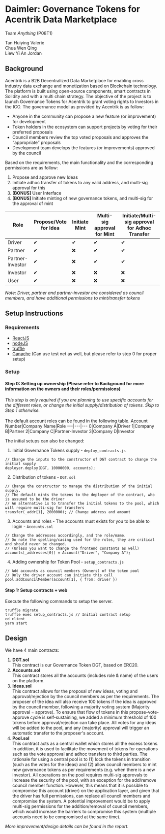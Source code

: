 # Daimler: Governance Tokens for Acentrik Data Marketplace
Team _Anything_ (P08T1)

Tan Huiying Valerie<br/>
Chua Wen Qing <br/>
Liew Yi An Jordan <br/>

## Background
Acentrik is a B2B Decentralized Data Marketplace for enabling cross industry data exchange and monetization based on Blockchain technology. The platform is built using open-source components, smart contracts in Solidity and with a multi chain strategy. The objective of the project is to launch Governance Tokens for Acentrik to grant voting rights to Investors in the ICO. The governance model as provided by Acentrik is as follow:
- Anyone in the community can propose a new feature (or improvement) for development
-	Token holders in the ecosystem can support projects by voting for their preferred proposals
-	Council members review the top voted proposals and approves the “appropriate” proposals
-	Development team develops the features (or improvements) approved by the council

Based on the requirements, the main functionality and the corresponding permissions are as follow:
1. Propose and approve new Ideas
2. Initiate adhoc transfer of tokens to any valid address, and multi-sig approval for this
3. **[BONUS]** User Interface
4. **[BONUS]** Initiate minting of new governance tokens, and multi-sig for the approval of mint

Role|Propose/Vote for Idea|Initiate Mint| Multi-sig approval for Mint| Initiate/Multi-sig approval for Adhoc Transfer
---|---|---|---|---
Driver|✔|✔|✔|✔
Partner|✔|❌|✔|✔
Partner-Investor|✔|❌|✔|✔
Investor|✔|❌|❌|❌
User|✔|❌|❌|❌

*Note: Driver, partner and partner-investor are considered as council members, and have additional permissions to mint/transfer tokens*


## Setup Instructions
### Requirements
- [ReactJS](https://reactjs.org/)
- [nodeJS](https://nodejs.org/en/)
- [truffle](https://www.trufflesuite.com/docs/truffle/getting-started/installation)
- [Ganache](https://www.trufflesuite.com/ganache) (Can use test net as well, but please refer to step 0 for proper setup)

### Setup
#### Step 0: Setting up ownership (Please refer to Background for more information on the owners and their roles/permissions)
*This step is only required if you are planning to use specific accounts for the different roles, or change the initial supply/distribution of tokens. Skip to Step 1 otherwise.*<br/><br/>
The default account roles can be found in the following table. 
Account Number|Company Name|Role
---|---|---
0|Company A|Driver
1|Company B|Partner
2|Company C|Partner-Investor
3|Company D|Investor


The initial setups can also be changed:
1. Initial Governance Tokens supply - `deploy_contracts.js`
```
// Change the inputs to the constructor of DGT contract to change the initial supply
deployer.deploy(DGT, 10000000, accounts);
```
2. Distribution of tokens - `DGT.sol`
```
// Change the constructor to manage the distribution of the initial supply.
// The default mints the tokens to the deployer of the contract, who is assumed to be the driver
// An alternative is to transfer the initial tokens to the pool, which will require multi-sig for transfers
transfer(_addr[1], 2000000); // Change address and amount
```
3. Accounts and roles - The accounts must exists for you to be able to login - `Accounts.sol`
```
// Change the addresses accordingly, and the role/name.
// Do note the spelling/casing used for the roles, they are critical and should never be changed.
// (Unless you want to change the frontend constants as well)
accounts[_addresses[0]] = Account("Driver", "Company A");
```

4. Adding ownership for Token Pool - `setup_contracts.js`
```
// Add accounts as council members (Owners) of the token pool
// Only the driver account can initiate this call
pool.addCouncilMember(account[1], { from: driver })
```

#### Step 1: Setup contracts + web
Execute the following commands to setup the server.
```
truffle migrate
truffle exec setup_contracts.js // Initial contract setup
cd client
yarn start 
```

## Design
We have 4 main contracts:
1. **DGT.sol** <br/>
This contract is our Governance Token DGT, based on ERC20.
2. **Accounts.sol** <br/>
This contract stores all the accounts (includes role & name) of the users on the platform. 
3. **Ideas.sol** <br/>
This contract allows for the proposal of new ideas, voting and approval/rejection by the council members as per the requirements. The proposer of the idea will also receive 100 tokens if the idea is approved by the council member, following a majority voting system (Majority approval = approve). To ensure that flow of tokens in this propose-vote-approve cycle is self-sustaining, we added a minimum threshold of 100 tokens before approval/rejection can take place. All votes for any ideas will be added to the pool, and any (majority) approval will trigger an automatic transfer to the proposer's account.
4. **Pool.sol** <br/>
This contract acts as a central wallet which stores all the excess tokens. In addition, it is used to facilitate the movement of tokens for operations such as the vote approval and adhoc transfers to third parties. The rationale for using a central pool is to (1) lock the tokens in transition (such as the votes for the ideas) and (2) allow council members to mint new governance tokens as per requirements (e.g. when there is a new investor). All operations on the pool requires multi-sig approvals to increase the security of the pool, with an exception for the add/remove council member function. However, this means that it is possible to compromise this account (driver) on the application layer, and given that the driver has full permissions, can replace all council members and compromise the system. A potential improvement would be to apply multi-sig permissions for the addition/removal of council members, which would increase the barriers to compromise this system (multiple accounts need to be compromised at the same time).


*More improvement/design details can be found in the report.*


